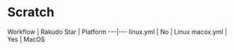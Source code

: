 # Scratch 

Workflow | Rakudo Star | Platform
---|---
linux.yml | No | Linux 
macox.yml | Yes | MacOS 
